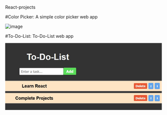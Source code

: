 React-projects

#Color Picker: 
A simple color picker web app

![image](https://github.com/user-attachments/assets/4ee9cb5b-6e5b-4cd8-af36-a40f85989bbd)

#To-Do-List: 
To-Do-List web app

![alt text](to-do.JPG)
